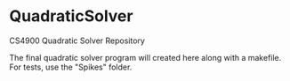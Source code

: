 # QuadraticSolver
CS4900 Quadratic Solver Repository

The final quadratic solver program will created here along with a makefile.  For tests, use the "Spikes" folder.
